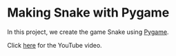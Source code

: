 # Making Snake with Pygame

In this project, we create the game Snake using [Pygame](https://www.pygame.org/).

Click [here](https://www.youtube.com/watch?v=9bBgyOkoBQ0) for the YouTube video.
